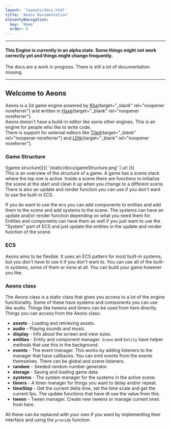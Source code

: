 ```yaml
---
layout: 'layouts/docs.html'
title: 'Aeons Documentation'
eleventyNavigation:
  key: 'Home'
  order: 0
---
```


___
#### This Engine is currently in an alpha state. Some things might not work correctly yet and things might change frequently.
The docs are a work in progress. There is still a lot of documentation missing.
___
## Welcome to Aeons

Aeons is a 2d game engine powered by [Kha](https://github.com/Kode/Kha){target="_blank" rel="noopener noreferrer"} and
written in [Haxe](https://haxe.org){target="_blank" rel="noopener noreferrer"}.  
Aeons doesn't have a build-in editor like some other engines. This is an engine for people who like to write code.  
There is support for external editors like [Tiled](https://www.mapeditor.org/){target="_blank" rel="noopener noreferrer"}
and [LDtk](https://ldtk.io/){target="_blank" rel="noopener noreferrer"}.

### Game Structure
![game structure]({{ '/static/docs/gameStructure.png' | url }})  
This is an overview of the structure of a game. A game has a scene stack where the top one is active. Inside a scene
there are functions to initialize the scene at the start and clean it up when you change to a different scene. There is also an update and render function you can use if you don't want to use the built-in ECS.  

If you do want to use the ecs you can add components to entities and add them to the scene and add systems to the scene.
The systems can have an update and/or render function depending on what you need them for. Entities and components can
have them as well if you just want to use the "System" part of ECS and just update the entities in the update and render
function of the scene.

### ECS
Aeons aims to be flexible. It uses an ECS pattern for most built-in systems, but you don't have to use it if you don't
want to.
You can use all of the built-in systems, some of them or none at all. You can build your game however you like.  

### Aeons class
The Aeons class is a static class that gives you access to a lot of the engine functionality. Some of these have systems
and components you can use like audio. Things like tweens and timers can be used from here directly.  
Things you can access from the Aeons class:
- **assets** - Loading and retrieving assets.
- **audio** - Playing sounds and music.
- **display** - Info about the screen and view sizes.
- **entities** - Entity and component manager. `Scene` and `Entity` have helper methods that use this in the background.
- **events** - The event manager. This works by adding listeners to the manager that have callbacks. You can emit events
from the events themselves. There can be global and scene listeners.
- **random** - Seeded random number generator.
- **storage** - Saving and loading game data.
- **systems** - The system manager for the systems in the active scene.
- **timers** - A timer manager for things you want to delay and/or repeat.
- **timeStep** - Get the current delta time, set the time scale and get the current fps. The update functions that have
dt use the value from this.
- **tween** - Tween manager. Create new tweens or manage current ones from here.


All these can be replaced with your own if you want by implementing their interface and using the `provide` function.
